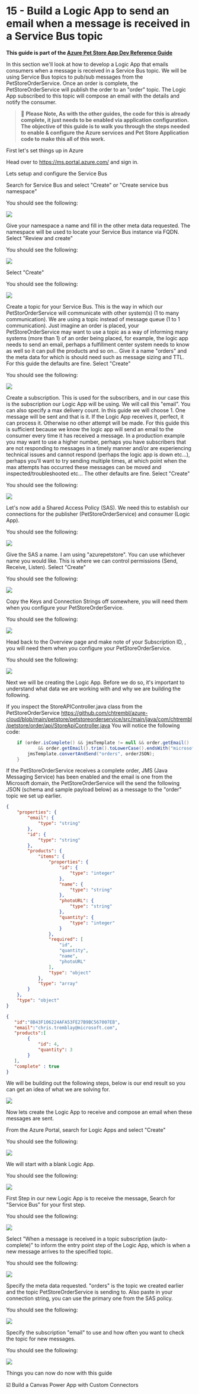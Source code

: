 # 15 - Build a Logic App to send an email when a message is received in a Service Bus topic

**This guide is part of the [Azure Pet Store App Dev Reference Guide](../README.md)**

In this section we'll look at how to develop a Logic App that emails consumers when a message is received in a Service Bus topic. We will be using Service Bus topics to pub/sub messages from the PetStoreOrderService. Once an order is complete, the PetStoreOrderService will publish the order to an "order" topic. The Logic App subscribed to this topic will compose an email with the details and notify the consumer.

> 📝 **Please Note, As with the other guides, the code for this is already complete, it just needs to be enabled via application configuration. The objective of this guide is to walk you through the steps needed to enable & configure the Azure services and Pet Store Application code to make this all of this work.**

First let's set things up in Azure

Head over to https://ms.portal.azure.com/ and sign in.

Lets setup and configure the Service Bus

Search for Service Bus and select "Create" or "Create service bus namespace"

You should see the following:

![](images/1.png)

Give your namespace a name and fill in the other meta data requested. The namespace will be used to locate your Service Bus instance via FQDN. Select "Review and create"

You should see the following:

![](images/2.png)

Select "Create"

You should see the following:

![](images/3.png)

Create a topic for your Service Bus. This is the way in which our PetStorOrderService will communicate with other system(s) (1 to many communication). We are using a topic instead of message queue (1 to 1 communication). Just imagine an order is placed, your PetStoreOrderService may want to use a topic as a way of informing many systems (more than 1) of an order being placed, for example, the logic app needs to send an email, perhaps a fulfillment center system needs to know as well so it can pull the products and so on... Give it a name "orders" and the meta data for which is should need such as message sizing and TTL. For this guide the defaults are fine. Select "Create"

You should see the following:

![](images/4.png)

Create a subscription. This is used for the subscribers, and in our case this is the subscription our Logic App will be using. We will call this "email". You can also specify a max delivery count. In this guide we will choose 1. One message will be sent and that is it. If the Logic App receives it, perfect, it can process it. Otherwise no other attempt will be made. For this guide this is sufficient because we know the logic app will send an email to the consumer every time it has received a message. In a production example you may want to use a higher number, perhaps you have subscribers that are not responding to messages in a timely manner and/or are experiencing technical issues and cannot respond (perhaps the logic app is down etc...), perhaps you'll want to try sending multiple times, at which point when the max attempts has occurred these messages can be moved and inspected/troubleshooted etc... The other defaults are fine.  Select "Create"

You should see the following:

![](images/5.png)

Let's now add a Shared Access Policy (SAS). We need this to establish our connections for the publisher (PetStoreOrderService) and consumer (Logic App).

You should see the following:

![](images/6.png)

Give the SAS a name. I am using "azurepetstore". You can use whichever name you would like. This is where we can control permissions (Send, Receive, Listen). Select "Create"

You should see the following:

![](images/7.png)

Copy the Keys and Connection Strings off somewhere, you will need them when you configure your PetStoreOrderService.

You should see the following:

![](images/8.png)

Head back to the Overview page and make note of your Subscription ID, , you will need them when you configure your PetStoreOrderService.

You should see the following:

![](images/9.png)

Next we will be creating the Logic App. Before we do so, it's important to understand what data we are working with and why we are building the following.

If you inspect the StoreAPIController.java class from the PetStoreOrderService https://github.com/chtrembl/azure-cloud/blob/main/petstore/petstoreorderservice/src/main/java/com/chtrembl/petstore/order/api/StoreApiController.java You will notice the following code:

```java
    if (order.isComplete() && jmsTemplate != null && order.getEmail() != null
            && order.getEmail().trim().toLowerCase().endsWith("microsoft.com")) {
        jmsTemplate.convertAndSend("orders", orderJSON);
    }
```

If the PetStoreOrderService receives a complete order, JMS (Java Messaging Service) has been enabled and the email is one from the Microsoft domain, the PetStoreOrderService will the send the following JSON (schema and sample payload below) as a message to the "order" topic we set up earlier.

```json
{
    "properties": {
        "email": {
            "type": "string"
        },
        "id": {
            "type": "string"
        },
        "products": {
            "items": {
                "properties": {
                    "id": {
                        "type": "integer"
                    },
                    "name": {
                        "type": "string"
                    },
                    "photoURL": {
                        "type": "string"
                    },
                    "quantity": {
                        "type": "integer"
                    }
                },
                "required": [
                    "id",
                    "quantity",
                    "name",
                    "photoURL"
                ],
                "type": "object"
            },
            "type": "array"
        }
    },
    "type": "object"
}
```

```json
{
   "id":"8B43F106224AFA53FE27B9BC567007EB",
   "email":"chris.tremblay@microsoft.com",
   "products":[
        {
            "id": 4,
            "quantity": 3
        }
   ],
   "complete" : true
}
```

We will be building out the following steps, below is our end result so you can get an idea of what we are solving for.

![](images/16.png)

Now lets create the Logic App to receive and compose an email when these messages are sent.

From the Azure Portal, search for Logic Apps and select "Create"

You should see the following:

![](images/10.png)

We will start with a blank Logic App.

You should see the following:

![](images/11.png)

First Step in our new Logic App is to receive the message, Search for "Service Bus" for your first step.

You should see the following:

![](images/12.png)

Select "When a message is received in a topic subscription (auto-complete)" to inform the entry point step of the Logic App, which is when a new message arrives to the specified topic.

You should see the following:

![](images/13.png)

Specify the meta data requested. "orders" is the topic we created earlier and the topic PetStoreOrderService is sending to. Also paste in your connection string, you can use the primary one from the SAS policy.

You should see the following:

![](images/14.png)

Specify the subscription "email" to use and how often you want to check the topic for new messages.

You should see the following:

![](images/15.png)

Things you can now do now with this guide

☑️ Build a Canvas Power App with Custom Connectors